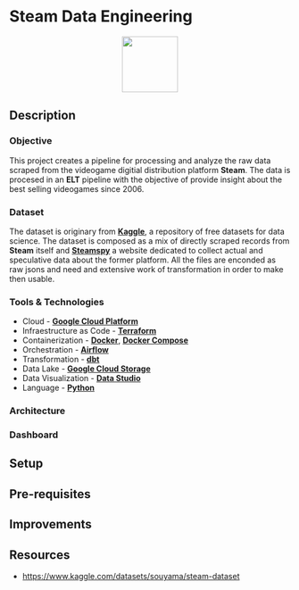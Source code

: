 # Steam Data Engineering

<p align="center">
<img src="https://user-images.githubusercontent.com/16523144/190527411-9fd2439e-3516-4199-97ef-9fda8fd733b3.png" width="100" height="100">
</p>



## Description

### Objective

This project creates a pipeline for processing and analyze the raw data scraped from the videogame digitial distribution platform **Steam**. The data is procesed in an **ELT** pipeline with the objective of provide insight about the best selling videogames since 2006. 


### Dataset

The dataset is originary from [**Kaggle**](), a repository of free datasets for data science. The dataset is composed as a mix of directly scraped records from **Steam** itself and [**Steamspy**]() a website dedicated to collect actual and speculative data about the former platform. All the files are enconded as raw jsons and need and extensive work of transformation in order to make then usable.

### Tools & Technologies
* Cloud - [**Google Cloud Platform**]()
* Infraestructure as Code - [**Terraform**]()
* Containerization - [**Docker**](), [**Docker Compose**]()
* Orchestration - [**Airflow**]()
* Transformation - [**dbt**]()
* Data Lake - [**Google Cloud Storage**]()
* Data Visualization - [**Data Studio**]()
* Language - [**Python**]()

### Architecture

### Dashboard


## Setup

## Pre-requisites

## Improvements

## Resources
- https://www.kaggle.com/datasets/souyama/steam-dataset
